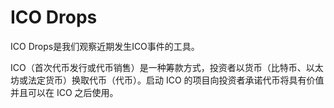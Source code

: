 # ICO Drops

ICO Drops是我们观察近期发生ICO事件的工具。

ICO（首次代币发行或代币销售）是一种筹款方式，投资者以货币（比特币、以太坊或法定货币）换取代币（代币）。启动 ICO 的项目向投资者承诺代币将具有价值并且可以在 ICO 之后使用。
